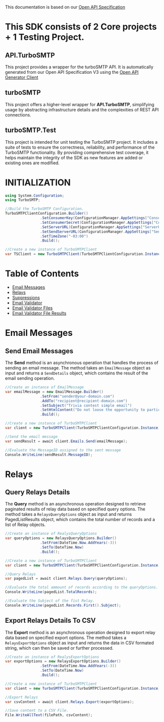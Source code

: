 [api_reference]: https://serversmtp.com/turbo-api/
[openapi_generator]: https://openapi-generator.tech/

This documentation is based on our [Open API Specification][api_reference]

# This SDK consists of 2 Core projects + 1 Testing Project.

## **API.TurboSMTP**

This project provides a wrapper for the turboSMTP API. It is automatically generated from our Open API Specification V3 using the [Open API Generator Client][openapi_generator]

## **turboSMTP**

This project offers a higher-level wrapper for **API.TurboSMTP**, simplifying usage by abstracting infrastructure details and the complexities of REST API connections.

## **turboSMTP.Test**

This project is intended for unit testing the TurboSMTP project. It includes a suite of tests to ensure the correctness, reliability, and performance of the TurboSMTP functionality. By providing comprehensive test coverage, it helps maintain the integrity of the SDK as new features are added or existing ones are modified.

# INITIALIZATION

```csharp
using System.Configuration;
using TurboSMTP;

//Build the TurboSMTP Configuration.
TurboSMTPClientConfiguration.Builder()
                .SetConsumerKey(ConfigurationManager.AppSettings["ConsumerKey"])
                .SetConsumerSecret(ConfigurationManager.AppSettings["ConsumerSecret"])
                .SetServerURL(ConfigurationManager.AppSettings["ServerUrl"])
                .SetSendServerURL(ConfigurationManager.AppSettings["SendServerUrl"])
                .SetTimeZone("-03:00")
                .Build();

//Create a new instance of TurboSMTPClient
var TSClient = new TurboSMTPClient(TurboSMTPClientConfiguration.Instance);

```

# Table of Contents

* [Email Messages](#email-messages)
* [Relays](#relays)
* [Suppressions](#suppressions)
* [Email Validator](#email-validator)
* [Email Validator Files](#email-validator-files)
* [Email Validator File Results](#email-validator-file-results)

# Email Messages

## Send Email Messages

The **Send** method is an asynchronous operation that handles the process of sending an email message. The method takes an `EmailMessage` object as input and returns a `SendDetails` object, which contains the result of the email sending operation.

```csharp
//Create an instance of EmailMessage
var emailMessage = new EmailMessage.Builder()
                .SetFrom("sender@your-domain.com")
                .AddTo("recipient@recipient-domain.com")
                .SetSubject("Trivia contest simple email")
                .SetHtmlContent("Do not loose the opportunity to participate.")
                .Build();

//Create a new instance of TurboSMTPClient
var client = new TurboSMTPClient(TurboSMTPClientConfiguration.Instance);

//Send the email message
var sendResult = await client.Emails.Send(emailMessage);

//Evaluate the MessageID assigned to the sent message            
Console.WriteLine(sendResult.MessageID);
```

# Relays

## Query Relays Details

The **Query** method is an asynchronous operation designed to retrieve paginated results of relay data based on specified query options. The method takes a `RelaysQueryOptions` object as input and returns PagedListResults<Relay> object, which contains the total number of records and a list of Relay objects.

```csharp
//Create an instance of RealysQueryOptions
var queryOptions = new RelaysQueryOptions.Builder()
                .SetFrom(DateTime.Now.AddYears(-3))
                .SetTo(DateTime.Now)
                .Build();

//Create a new instance of TurboSMTPClient
var client = new TurboSMTPClient(TurboSMTPClientConfiguration.Instance);

//Query Relays
var pagedList = await client.Relays.Query(queryOptions);

//Evaluate the total ammount of records according to the queryOptions.
Console.WriteLine(pagedList.TotalRecords);

//Evaluate the Subject of the fist Relay.
Console.WriteLine(pagedList.Records.First().Subject);
```

## Export Relays Details To CSV

The **Export** method is an asynchronous operation designed to export relay data based on specified export options. The method takes a `RelaysExportOptions` object as input  and returns the data in CSV formated string, which can then be saved or further processed.

```csharp
//Create an instance of RealysExportOptions
var exportOptions = new RelaysExportOptions.Builder()
                .SetFrom(DateTime.Now.AddYears(-3))
                .SetTo(DateTime.Now)
                .Build();

//Create a new instance of TurboSMTPClient
var client = new TurboSMTPClient(TurboSMTPClientConfiguration.Instance);

//Export Relays
var csvContent = await client.Relays.Export(exportOptions);

//Save content to a CSV File.
File.WriteAllText(filePath, csvContent);
```

